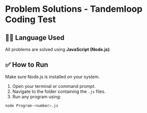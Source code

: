 # Problem Solutions - Tandemloop Coding Test

## 👨‍💻 Language Used
All problems are solved using **JavaScript (Node.js)**.

## ✅ How to Run

Make sure Node.js is installed on your system.

1. Open your terminal or command prompt.
2. Navigate to the folder containing the `.js` files.
3. Run any program using:

```bash
node Program-<number>.js
